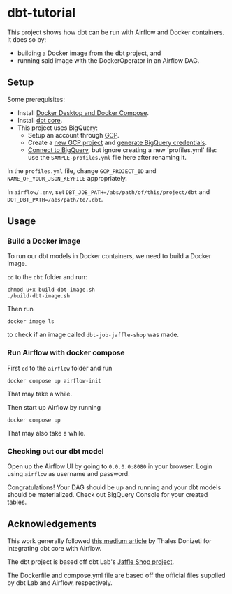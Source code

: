 # dbt-tutorial
This project shows how dbt can be run with Airflow and Docker containers. It does so by:
- building a Docker image from the dbt project, and
- running said image with the DockerOperator in an Airflow DAG.

## Setup
Some prerequisites:
- Install [Docker Desktop and Docker Compose](https://docs.docker.com/compose/install/).
- Install [dbt core](https://docs.getdbt.com/docs/core/installation-overview).
- This project uses BigQuery:
  - Setup an account through [GCP](https://cloud.google.com/free?hl=en).
  - Create a [new GCP project](https://docs.getdbt.com/guides/bigquery?step=2) and [generate BigQuery credentials](https://docs.getdbt.com/guides/bigquery?step=4).
  - [Connect to BigQuery](https://docs.getdbt.com/guides/manual-install?step=4), but ignore creating a new 'profiles.yml' file: use the `SAMPLE-profiles.yml` file here after renaming it.

In the `profiles.yml` file, change `GCP_PROJECT_ID` and `NAME_OF_YOUR_JSON_KEYFILE` appropriately.

In `airflow/.env`, set `DBT_JOB_PATH=/abs/path/of/this/project/dbt` and `DOT_DBT_PATH=/abs/path/to/.dbt`.

## Usage
### Build a Docker image
To run our dbt models in Docker containers, we need to build a Docker image.

`cd` to the `dbt` folder and run:
```
chmod u+x build-dbt-image.sh
./build-dbt-image.sh
```

Then run
```
docker image ls
```
to check if an image called `dbt-job-jaffle-shop` was made.

### Run Airflow with docker compose
First `cd` to the `airflow` folder and run
```
docker compose up airflow-init
```
That may take a while.

Then start up Airflow by running
```
docker compose up
```
That may also take a while.

### Checking out our dbt model
Open up the Airflow UI by going to `0.0.0.0:8080` in your browser. Login using `airflow` as username and password.

Congratulations! Your DAG should be up and running and your dbt models should be materialized. Check out BigQuery Console for your created tables.

## Acknowledgements
This work generally followed [this medium article](https://medium.com/@tdonizeti/how-to-run-dbt-core-from-an-airflow-pipeline-using-the-dockeroperator-e48cf215e9f6) by Thales Donizeti for integrating dbt core with Airflow.

The dbt project is based off dbt Lab's [Jaffle Shop project](https://github.com/dbt-labs/jaffle-shop).

The Dockerfile and compose.yml file are based off the official files supplied by dbt Lab and Airflow, respectively.

